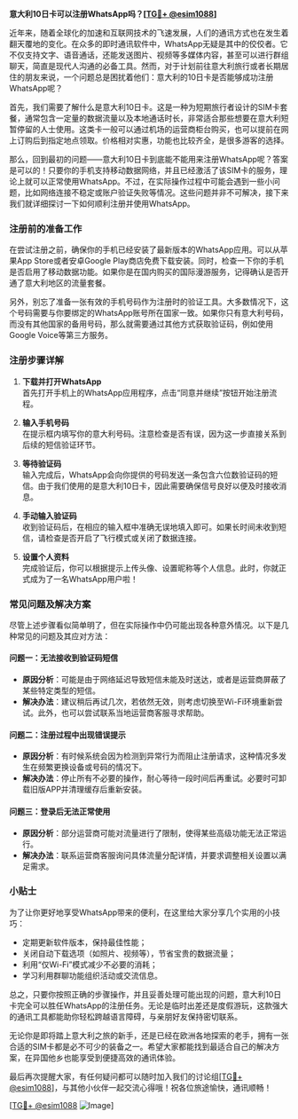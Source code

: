 **意大利10日卡可以注册WhatsApp吗？[[TG💪+ @esim1088](https://t.me/s/esim1088)]**

近年来，随着全球化的加速和互联网技术的飞速发展，人们的通讯方式也在发生着翻天覆地的变化。在众多的即时通讯软件中，WhatsApp无疑是其中的佼佼者。它不仅支持文字、语音通话，还能发送图片、视频等多媒体内容，甚至可以进行群组聊天，简直是现代人沟通的必备工具。然而，对于计划前往意大利旅行或者长期居住的朋友来说，一个问题总是困扰着他们：意大利的10日卡是否能够成功注册WhatsApp呢？

首先，我们需要了解什么是意大利10日卡。这是一种为短期旅行者设计的SIM卡套餐，通常包含一定量的数据流量以及本地通话时长，非常适合那些想要在意大利短暂停留的人士使用。这类卡一般可以通过机场的运营商柜台购买，也可以提前在网上订购后到指定地点领取。价格相对实惠，功能也比较齐全，是很多游客的选择。

那么，回到最初的问题——意大利10日卡到底能不能用来注册WhatsApp呢？答案是可以的！只要你的手机支持移动数据网络，并且已经激活了该SIM卡的服务，理论上就可以正常使用WhatsApp。不过，在实际操作过程中可能会遇到一些小问题，比如网络连接不稳定或账户验证失败等情况。这些问题并非不可解决，接下来我们就详细探讨一下如何顺利注册并使用WhatsApp。

### 注册前的准备工作

在尝试注册之前，确保你的手机已经安装了最新版本的WhatsApp应用。可以从苹果App Store或者安卓Google Play商店免费下载安装。同时，检查一下你的手机是否启用了移动数据功能。如果你是在国内购买的国际漫游服务，记得确认是否开通了意大利地区的流量套餐。

另外，别忘了准备一张有效的手机号码作为注册时的验证工具。大多数情况下，这个号码需要与你要绑定的WhatsApp账号所在国家一致。如果你只有意大利号码，而没有其他国家的备用号码，那么就需要通过其他方式获取验证码，例如使用Google Voice等第三方服务。

### 注册步骤详解

1. **下载并打开WhatsApp**  
   首先打开手机上的WhatsApp应用程序，点击“同意并继续”按钮开始注册流程。

2. **输入手机号码**  
   在提示框内填写你的意大利号码。注意检查是否有误，因为这一步直接关系到后续的短信验证环节。

3. **等待验证码**  
   输入完成后，WhatsApp会向你提供的号码发送一条包含六位数验证码的短信。由于我们使用的是意大利10日卡，因此需要确保信号良好以便及时接收消息。

4. **手动输入验证码**  
   收到验证码后，在相应的输入框中准确无误地填入即可。如果长时间未收到短信，请检查是否开启了飞行模式或关闭了数据连接。

5. **设置个人资料**  
   完成验证后，你可以根据提示上传头像、设置昵称等个人信息。此时，你就正式成为了一名WhatsApp用户啦！

### 常见问题及解决方案

尽管上述步骤看似简单明了，但在实际操作中仍可能出现各种意外情况。以下是几种常见的问题及其应对方法：

#### 问题一：无法接收到验证码短信
- **原因分析**：可能是由于网络延迟导致短信未能及时送达，或者是运营商屏蔽了某些特定类型的短信。
- **解决办法**：建议稍后再试几次，若依然无效，则考虑切换至Wi-Fi环境重新尝试。此外，也可以尝试联系当地运营商客服寻求帮助。

#### 问题二：注册过程中出现错误提示
- **原因分析**：有时候系统会因为检测到异常行为而阻止注册请求，这种情况多发生在频繁更换设备或号码的情况下。
- **解决办法**：停止所有不必要的操作，耐心等待一段时间后再重试。必要时可卸载旧版APP并清理缓存后重新安装。

#### 问题三：登录后无法正常使用
- **原因分析**：部分运营商可能对流量进行了限制，使得某些高级功能无法正常运行。
- **解决办法**：联系运营商客服询问具体流量分配详情，并要求调整相关设置以满足需求。

### 小贴士

为了让你更好地享受WhatsApp带来的便利，在这里给大家分享几个实用的小技巧：
- 定期更新软件版本，保持最佳性能；
- 关闭自动下载选项（如照片、视频等），节省宝贵的数据流量；
- 利用“仅Wi-Fi”模式减少不必要的消耗；
- 学习利用群聊功能组织活动或交流信息。

总之，只要你按照正确的步骤操作，并且妥善处理可能出现的问题，意大利10日卡完全可以胜任WhatsApp的注册任务。无论是临时出差还是度假游玩，这款强大的通讯工具都能助你轻松跨越语言障碍，与亲朋好友保持密切联系。

无论你是即将踏上意大利之旅的新手，还是已经在欧洲各地探索的老手，拥有一张合适的SIM卡都是必不可少的装备之一。希望大家都能找到最适合自己的解决方案，在异国他乡也能享受到便捷高效的通讯体验。

最后再次提醒大家，有任何疑问都可以随时加入我们的讨论组[[TG💪+ @esim1088](https://t.me/s/esim1088)]，与其他小伙伴一起交流心得哦！祝各位旅途愉快，通讯顺畅！

[[TG💪+ @esim1088](https://t.me/s/esim1088) ![Image](https://i.postimg.cc/4NQfJmqS/Snipaste-2025-05-13-00-14-12.png)]